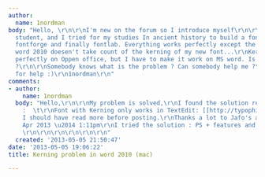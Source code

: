 ```yaml
---
author:
  name: 1nordman
body: "Hello, \r\n\r\nI'm new on the forum so I introduce myself\r\n\r\ni'm a swiss
  student, and I tried for my studies In ancient history to build a font. \r\nI used
  fontforge and finally fontlab. Everything works perfectly except the kerning. \r\n\r\nMS
  word 2010 doesen't take count of the kerning of my new font...\r\nKerning works
  perfectly on Oppen office, but I have to make it work on MS word. Is it possible
  ?\r\n\r\nSomebody knows what is the problem ? Can somebody help me ?\r\n\r\nThanks
  for help :)\r\n1nordman\r\n"
comments:
- author:
    name: 1nordman
  body: "Hello,\r\n\r\nMy problem is solved,\r\nI found the solution reading the topic
    :  \t\r\nFont with Kerning only works in TextEdit: [[http://typophile.com/node/102341]]\r\n\r\nSorry,
    I should have read more before posting.\r\nThanks a lot to Jafo's answer on 28
    Apr 2013 \u2014 1:11pm\r\nI tried the solution : PS + features and it realy works.
    \r\n\r\n\r\n\r\n\r\n\r\n"
  created: '2013-05-05 21:50:47'
date: '2013-05-05 19:06:22'
title: Kerning problem in word 2010 (mac)

---
```

